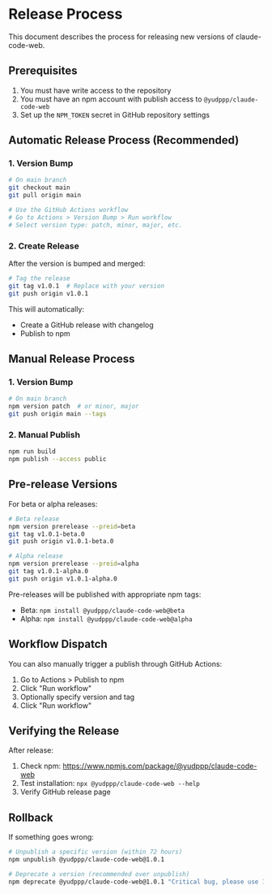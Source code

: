 # Release Process

This document describes the process for releasing new versions of claude-code-web.

## Prerequisites

1. You must have write access to the repository
2. You must have an npm account with publish access to `@yudppp/claude-code-web`
3. Set up the `NPM_TOKEN` secret in GitHub repository settings

## Automatic Release Process (Recommended)

### 1. Version Bump
```bash
# On main branch
git checkout main
git pull origin main

# Use the GitHub Actions workflow
# Go to Actions > Version Bump > Run workflow
# Select version type: patch, minor, major, etc.
```

### 2. Create Release
After the version is bumped and merged:

```bash
# Tag the release
git tag v1.0.1  # Replace with your version
git push origin v1.0.1
```

This will automatically:
- Create a GitHub release with changelog
- Publish to npm

## Manual Release Process

### 1. Version Bump
```bash
# On main branch
npm version patch  # or minor, major
git push origin main --tags
```

### 2. Manual Publish
```bash
npm run build
npm publish --access public
```

## Pre-release Versions

For beta or alpha releases:

```bash
# Beta release
npm version prerelease --preid=beta
git tag v1.0.1-beta.0
git push origin v1.0.1-beta.0

# Alpha release
npm version prerelease --preid=alpha
git tag v1.0.1-alpha.0
git push origin v1.0.1-alpha.0
```

Pre-releases will be published with appropriate npm tags:
- Beta: `npm install @yudppp/claude-code-web@beta`
- Alpha: `npm install @yudppp/claude-code-web@alpha`

## Workflow Dispatch

You can also manually trigger a publish through GitHub Actions:

1. Go to Actions > Publish to npm
2. Click "Run workflow"
3. Optionally specify version and tag
4. Click "Run workflow"

## Verifying the Release

After release:

1. Check npm: https://www.npmjs.com/package/@yudppp/claude-code-web
2. Test installation: `npx @yudppp/claude-code-web --help`
3. Verify GitHub release page

## Rollback

If something goes wrong:

```bash
# Unpublish a specific version (within 72 hours)
npm unpublish @yudppp/claude-code-web@1.0.1

# Deprecate a version (recommended over unpublish)
npm deprecate @yudppp/claude-code-web@1.0.1 "Critical bug, please use 1.0.2"
```